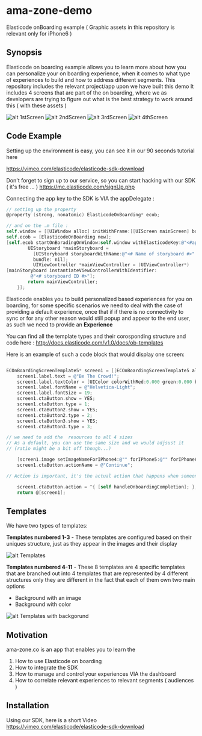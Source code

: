 # ama-zone-demo
Elasticode onBoarding example
( Graphic assets in this repository is relevant only for iPhone6 )


## Synopsis

Elasticode on boarding example allows you to learn more about how you can personalize your on boarding experience, when it comes to what type of experiences to build and how to address different segments.
This repository includes the relevant project/app upon we have built this demo
It includes 4 screens that are part of the on boarding, where we as developers are trying to figure out what is the best strategy to work around this ( with these assets ) 

![alt 1stScreen](http://elasticode-demo.s3.amazonaws.com/amazone.co/1s.jpg)
![alt 2ndScreen](http://elasticode-demo.s3.amazonaws.com/amazone.co/2s.jpg)
![alt 3rdScreen](http://elasticode-demo.s3.amazonaws.com/amazone.co/3s.jpg)
![alt 4thScreen](http://elasticode-demo.s3.amazonaws.com/amazone.co/4s.jpg)


## Code Example
Setting up the environment is easy, you can see it in our 90 seconds tutorial here 

https://vimeo.com/elasticode/elasticode-sdk-download

Don't forget to sign up to our service, so you can start hacking with our SDK ( it's free ... ) 
https://mc.elasticode.com/signUp.php

Connecting the app key to the SDK is VIA the appDelegate : 
```objective-c
// setting up the property 
@property (strong, nonatomic) ElasticodeOnBoarding* ecob;

// and on the .m file :
self.window = [[UIWindow alloc] initWithFrame:[[UIScreen mainScreen] bounds]];
self.ecob = [ElasticodeOnBoarding new];
[self.ecob startOnBoradingOnWindow:self.window withElasticodeKey:@"<#app key#>" viewControllerGetterBlock:^UIViewController *{
        UIStoryboard *mainStoryboard = 
          [UIStoryboard storyboardWithName:@"<# Name of storyboard #>"
          bundle: nil];
          UIViewController *mainViewController = (UIViewController*)                
[mainStoryboard instantiateViewControllerWithIdentifier: 
         @"<# storyboard ID #>"];
        return mainViewController;
    }]; 
```

Elasticode enables you to build personalized based experiences for you on boarding, for some specific scenarios we need to deal with the case of providing a default experience, once that if if there is no connectivity to sync or for any other reason would still popup and appear to the end user, as such we need to provide an **Experience**

You can find all the template types and their corosponding structure and code here :
http://docs.elasticode.com/v1.0/docs/ob-templates

Here is an example of such a code block that would display one screen:

```objective-c

ECOnBoardingScreenTemplate5* screen1 = [[ECOnBoardingScreenTemplate5 alloc]init];
    screen1.label.text = @"Be The Crowd!";
    screen1.label.textColor = [UIColor colorWithRed:0.000 green:0.000 blue:0.000 alpha:1];
    screen1.label.fontName = @"Helvetica-Light";
    screen1.label.fontSize = 19;
    screen1.ctaButton.show = YES;
    screen1.ctaButton.type = 1;
    screen1.ctaButton2.show = YES;
    screen1.ctaButton2.type = 2;
    screen1.ctaButton3.show = YES;
    screen1.ctaButton3.type = 3;

// we need to add the  resources to all 4 sizes 
// As a default, you can use the same size and we would adjsust it
// (ratio might be a bit off though...)

    [screen1.image setImageNameForIPhone4:@"" forIPhone5:@"" forIPhone6:@"" forIPhone6Plus:@""];
    screen1.ctaButton.actionName = @"Continue";

// Action is important, it's the actual action that happens when someone clicks on the call-to-action button

    screen1.ctaButton.action = ^{ [self handleOnboardingCompletion]; };
    return @[screen1];

```

## Templates

We have two types of templates:

**Templates numbered 1-3** - These templates are configured based on their uniques structure, just as they appear in the images and their display




![alt Templates](http://elasticode-demo.s3.amazonaws.com/amazone.co/templates1.png)

**Templates numbered 4-11** - These 8 templates are 4 specific templates that are branched out into 4 templates that are represented by 4 different structures only they are different in the fact that each of them own two main options 
- Background with an image
- Background with color 


![alt Templates with backgorund](http://elasticode-demo.s3.amazonaws.com/amazone.co/templates2.png)

## Motivation

ama-zone.co is an app that enables you to learn the 
1. How to use Elasticode on boarding 
2. How to integrate the SDK 
3. How to manage and control your experiences VIA the dashboard 
4. How to correlate relevant experiences to relevant segments ( audiences ) 

## Installation

Using our SDK,  here is a short Video 
https://vimeo.com/elasticode/elasticode-sdk-download


